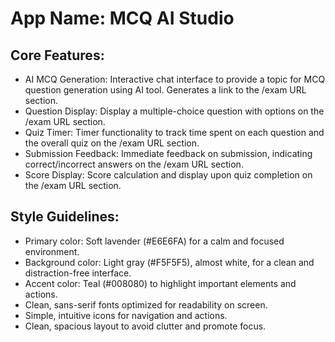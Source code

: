# **App Name**: MCQ AI Studio

## Core Features:

- AI MCQ Generation: Interactive chat interface to provide a topic for MCQ question generation using AI tool. Generates a link to the /exam URL section.
- Question Display: Display a multiple-choice question with options on the /exam URL section.
- Quiz Timer: Timer functionality to track time spent on each question and the overall quiz on the /exam URL section.
- Submission Feedback: Immediate feedback on submission, indicating correct/incorrect answers on the /exam URL section.
- Score Display: Score calculation and display upon quiz completion on the /exam URL section.

## Style Guidelines:

- Primary color: Soft lavender (#E6E6FA) for a calm and focused environment.
- Background color: Light gray (#F5F5F5), almost white, for a clean and distraction-free interface.
- Accent color: Teal (#008080) to highlight important elements and actions.
- Clean, sans-serif fonts optimized for readability on screen.
- Simple, intuitive icons for navigation and actions.
- Clean, spacious layout to avoid clutter and promote focus.